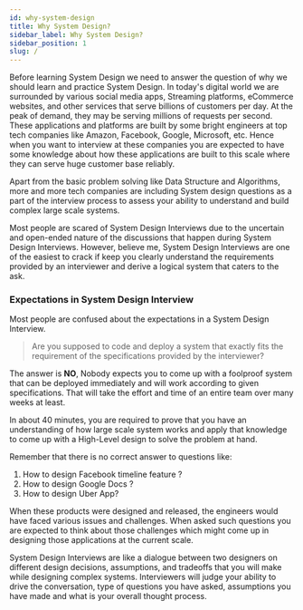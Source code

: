 ```yaml
---
id: why-system-design
title: Why System Design?
sidebar_label: Why System Design?
sidebar_position: 1
slug: /
---
```


Before learning System Design we need to answer the question of why we should learn and practice System Design. In today's digital world we are surrounded by various social media apps, Streaming platforms, eCommerce websites, and other services that serve billions of customers per day. At the peak of demand, they may be serving millions of requests per second. These applications and platforms are built by some bright engineers at top tech companies like Amazon, Facebook, Google, Microsoft, etc. Hence when you want to interview at these companies you are expected to have some knowledge about how these applications are built to this scale where they can serve huge customer base reliably.

Apart from the basic problem solving like Data Structure and Algorithms, more and more tech companies are including System design questions as a part of the interview process to assess your ability to understand and build complex large scale systems.

Most people are scared of System Design Interviews due to the uncertain and open-ended nature of the discussions that happen during System Design Interviews. However, believe me, System Design Interviews are one of the easiest to crack if keep you clearly understand the requirements provided by an interviewer and derive a logical system that caters to the ask.

### Expectations in System Design Interview

Most people are confused about the expectations in a System Design Interview.

> Are you supposed to code and deploy a system that exactly fits the requirement of the specifications provided by the interviewer?

The answer is **NO**, Nobody expects you to come up with a foolproof system that can be deployed immediately and will work according to given specifications. That will take the effort and time of an entire team over many weeks at least.

In about 40 minutes, you are required to prove that you have an understanding of how large scale system works and apply that knowledge to come up with a High-Level design to solve the problem at hand.

Remember that there is no correct answer to questions like:

1. How to design Facebook timeline feature ?
2. How to design Google Docs ?
3. How to design Uber App?

When these products were designed and released, the engineers would have faced various issues and challenges. When asked such questions you are expected to think about those challenges which might come up in designing those applications at the current scale.

System Design Interviews are like a dialogue between two designers on different design decisions, assumptions, and tradeoffs that you will make while designing complex systems. Interviewers will judge your ability to drive the conversation, type of questions you have asked, assumptions you have made and what is your overall thought process.